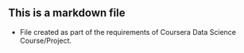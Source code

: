 ## This is a markdown file
- File created as part of the requirements of Coursera Data Science Course/Project.